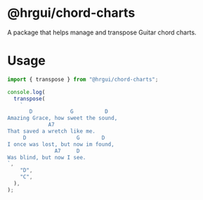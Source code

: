 # @hrgui/chord-charts

A package that helps manage and transpose Guitar chord charts.

# Usage

```ts
import { transpose } from "@hrgui/chord-charts";

console.log(
  transpose(
    `
       D            G          D
Amazing Grace, how sweet the sound,
			 A7
That saved a wretch like me.
     D                G       D
I once was lost, but now im found,
               A7     D
Was blind, but now I see.
`,
    "D",
    "C",
  ),
);
```
